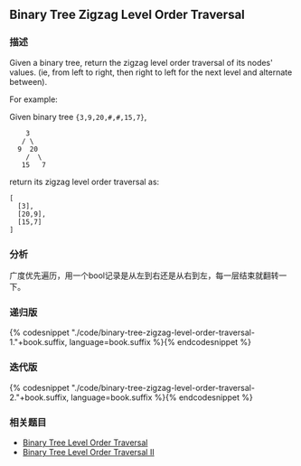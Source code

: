 ## Binary Tree Zigzag Level Order Traversal


### 描述

Given a binary tree, return the zigzag level order traversal of its nodes' values. (ie, from left to right, then right to left for the next level and alternate between).

For example:

Given binary tree `{3,9,20,#,#,15,7}`,

```
    3
   / \
  9  20
    /  \
   15   7
```

return its zigzag level order traversal as:

```
[
  [3],
  [20,9],
  [15,7]
]
```


### 分析

广度优先遍历，用一个bool记录是从左到右还是从右到左，每一层结束就翻转一下。


### 递归版

{% codesnippet "./code/binary-tree-zigzag-level-order-traversal-1."+book.suffix, language=book.suffix %}{% endcodesnippet %}


### 迭代版

{% codesnippet "./code/binary-tree-zigzag-level-order-traversal-2."+book.suffix, language=book.suffix %}{% endcodesnippet %}


### 相关题目


* [Binary Tree Level Order Traversal](binary-tree-tevel-order-traversal.md)
* [Binary Tree Level Order Traversal II](binary-tree-tevel-order-traversal-ii.md)
